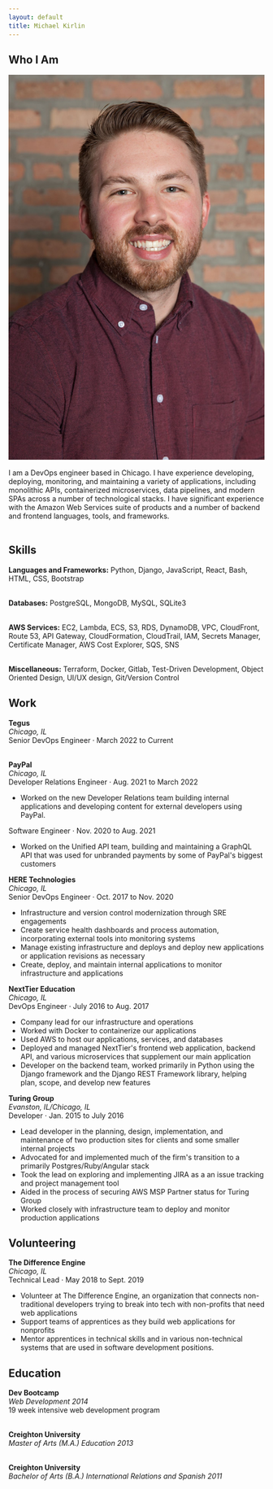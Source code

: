 ```yaml
---
layout: default
title: Michael Kirlin
---
```


Who I Am
---------

<img id="headshot" src="assets/img/professional-headshot.jpg"/>

I am a DevOps engineer based in Chicago. I have experience developing, deploying, monitoring, and maintaining a variety of applications, including monolithic APIs, containerized microservices, data pipelines, and modern SPAs across a number of technological stacks. I have significant experience with the Amazon Web Services suite of products and a number of backend and frontend languages, tools, and frameworks. <br> <br>

Skills
---------

**Languages and Frameworks:** Python, Django, JavaScript, React, Bash, HTML, CSS, Bootstrap <br> <br>

**Databases:** PostgreSQL, MongoDB, MySQL, SQLite3 <br> <br>

**AWS Services:** EC2, Lambda, ECS, S3, RDS, DynamoDB, VPC, CloudFront, Route 53, API Gateway, CloudFormation, CloudTrail, IAM, Secrets Manager, Certificate Manager, AWS Cost Explorer, SQS, SNS <br> <br>

**Miscellaneous:** Terraform, Docker, Gitlab, Test-Driven Development, Object Oriented Design, UI/UX design, Git/Version Control

Work
---------

**Tegus**\
*Chicago, IL*\
Senior DevOps Engineer · March 2022 to Current <br> <br>

**PayPal**\
*Chicago, IL*\
Developer Relations Engineer · Aug. 2021 to March 2022

- Worked on the new Developer Relations team building internal applications and developing content for external developers using PayPal.

Software Engineer · Nov. 2020 to Aug. 2021

- Worked on the Unified API team, building and maintaining a GraphQL API that was used for unbranded payments by some of PayPal's biggest customers

**HERE Technologies**\
*Chicago, IL*\
Senior DevOps Engineer · Oct. 2017 to Nov. 2020

- Infrastructure and version control modernization through SRE engagements
- Create service health dashboards and process automation, incorporating external tools into monitoring systems
- Manage existing infrastructure and deploys and deploy new applications or application revisions as necessary
- Create, deploy, and maintain internal applications to monitor infrastructure and applications

**NextTier Education**\
*Chicago, IL*\
DevOps Engineer · July 2016 to Aug. 2017

- Company lead for our infrastructure and operations
- Worked with Docker to containerize our applications
- Used AWS to host our applications, services, and databases
- Deployed and managed NextTier's frontend web application, backend API, and various microservices that supplement our main application
- Developer on the backend team, worked primarily in Python using the Django framework and the Django REST Framework library, helping plan, scope, and develop new features

**Turing Group**\
*Evanston, IL/Chicago, IL*\
Developer · Jan. 2015 to July 2016

- Lead developer in the planning, design, implementation, and maintenance of two production sites for clients and some smaller internal projects
- Advocated for and implemented much of the firm's transition to a primarily Postgres/Ruby/Angular stack
- Took the lead on exploring and implementing JIRA as a an issue tracking and project management tool
- Aided in the process of securing AWS MSP Partner status for Turing Group
- Worked closely with infrastructure team to deploy and monitor production applications

Volunteering
---------

**The Difference Engine**\
*Chicago, IL*\
Technical Lead · May 2018 to Sept. 2019

- Volunteer at The Difference Engine, an organization that connects non-traditional developers trying to break into tech with non-profits that need web applications
- Support teams of apprentices as they build web applications for nonprofits
- Mentor apprentices in technical skills and in various non-technical systems that are used in software development positions.

Education
---------

**Dev Bootcamp**\
*Web Development 2014*\
19 week intensive web development program <br> <br>

**Creighton University**\
*Master of Arts (M.A.) Education 2013* <br> <br>

**Creighton University**\
*Bachelor of Arts (B.A.) International Relations and Spanish 2011*
